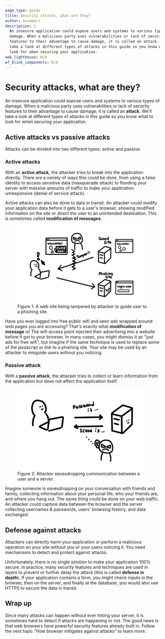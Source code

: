 ```yaml
---
page_type: guide
title: Security attacks, what are they?
author: kosamari
description: |
  An insecure application could expose users and systems to various types of
  damage. When a malicious party uses vulnerabilities or lack of security
  features to their advantage to cause damage, it is called an attack. We'll
  take a look at different types of attacks in this guide so you know what to
  look for when securing your application.
web_lighthouse: N/A
wf_blink_components: N/A
---
```


# Security attacks, what are they?

An insecure application could expose users and systems to various types of
damage. When a malicious party uses vulnerabilities or lack of security features
to their advantage to cause damage, it is called an **attack**. We'll take a
look at different types of attacks in this guide so you know what to look for
when securing your application.

## Active attacks vs passive attacks

Attacks can be divided into two different types: active and passive.

### Active attacks

With an **active attack,** the attacker tries to break into the application
directly. There are a variety of ways this could be done, from using a false
identity to access sensitive data (masquerade attack) to flooding your server
with massive amounts of traffic to make your application unresponsive (denial of
service attack). 

Active attacks can also be done to data in transit. An attacker could modify
your application data before it gets to a user's browser, showing modified
information on the site or direct the user to an unintended destination. This is
sometimes called **modification of messages**.

<figure>
  <img src="./modification.png" alt="modification of message">
  <figcaption>
    Figure 1: A web site being tampered by attacker to guide user to a phishing site.
  </figcaption>
</figure>

<div class="aside note">Have you ever logged into free public wifi and seen ads wrapped around web pages you are accessing? That's exactly what <b>modification of message</b> is! The wifi access point injected their advertising into a website before it got to your browser. In many cases, you might dismiss it as "just ads for free wifi", but imagine if the same technique is used to replace some of the javascript or link to a phishing site. Your site may be used by an attacker to misguide users without you noticing.
</div>

### Passive attack

With a **passive attack**, the attacker tries to collect or learn information
from the application but does not affect the application itself.
<figure class="attempt-right">
  <img src="./passiveattack.png" alt="passive attack">
  <figcaption>
    Figure 2: Attacker eavesdropping communication between a user and a server.
  </figcaption>
</figure>

Imagine someone is eavesdropping on your conversation with friends and family,
collecting information about your personal life, who your friends are, and where
you hang out. The same thing could be done on your web traffic. An attacker
could capture data between the browser and the server collecting usernames &
passwords, users' browsing history, and data exchanged. 

<div class="clearfix"></div>

## Defense against attacks

Attackers can directly harm your application or perform a malicious operation on
your site without you or your users noticing it. You need mechanisms to detect
and protect against attacks.

Unfortunately, there is no single solution to make your application 100% secure.
In practice, many security features and techniques are used in layers to prevent
or further delay the attack (this is called **defense in depth**). If your
application contains a form, you might check inputs in the browser, then on the
server, and finally at the database; you would also use HTTPS to secure the data
in transit.

## Wrap up
Since many attacks can happen without ever hitting your server, it is sometimes
hard to detect if attacks are happening or not. The good news is that web
browsers have powerful security features already built in. Follow the next topic "How browser mitigates against attacks" to learn more.
